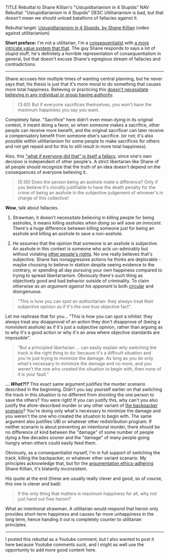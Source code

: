 TITLE Rebuttal to Shane Killian's "Ustupidtarianism in 4 Stupids"
NAV Rebuttal: "Ustupidtarianism in 4 Stupids"
DESC Utilitarianism is bad, but that doesn't mean we should unload batallions of fallacies against it.

Rebuttal target: <a rel="nofollow" href="https://www.youtube.com/watch?v=AspFfALQSsU">Ustupidtarianism in 4 Stupids, by Shane Killian</a> (video against utilitarianism)

**Short preface:** I'm not a utilitarian, I'm a [consequentialist](/protagonism/consequentialism) with [a more intricate value system that that](/protagonism/). The guy Shane responds to says a lot of stupid stuff; he's definitely a horrible representation of consequentialism in general, but that doesn't excuse Shane's egregious stream of fallacies and contradictions.

---

Shane accuses him multiple times of wanting central planning, but he never says that; his thesis is just that it's more moral to do something that causes more total happiness. Believing or practicing this [doesn't necessitate believing in any individual or group having authority](https://bleedingheartlibertarians.com/2011/03/the-department-of-the-difference-principle/).

> (3:40) But if everyone sacrifices themselves, you won't have the maximum happiness you say you want.

Completely false. "Sacrifice" here didn't even mean dying in its original context, it meant doing a favor, so when someone makes a sacrifice, other people can receive more benefit, and the original sacrificer can later receive a compensatory benefit from someone else's sacrifice. (or not; it's also possible within utilitarianism for some people to make sacrifices for others and not get repaid and for this to still result in more total happiness).

Also, this ["what if everyone did that" is itself a fallacy](what_if_everyone), since one's own decision is independent of other people's. A strict libertarian like Shane of all people should recognize that the truth of an idea doesn't depend on the consequences of everyone believing it.

> (5:30) Does the person being an asshole make a difference? Only if you believe it's morally justifiable to have the death penalty for the crime of being an asshole in the subjective judgement of whoever's in charge of this collective!

**Wow**, talk about fallacies.

1. Strawman; it doesn't necessitate believing in killing people for being assholes, it means killing assholes *when doing so will save an innocent*. There's a huge difference between killing someone *just* for being an asshole and killing an asshole to save a non-asshole.

2. He assumes that the opinion that someone is an asshole is subjective. An asshole in this context is someone who acts un-admirably but without violating [other people's rights](/protagonism/property). No one really believes that's subjective. Shane has nonaggressive actions he thinks are deplorable - maybe choosing to believe in statism despite seeing evidence to the contrary, or spending all day pursuing your own happiness compared to trying to spread libertarianism. Obviously there's such thing as objectively good and bad behavior outside of criminality. To claim otherwise *as an argument against his opponent* is both [circular](disputed_premise) and disingenuous.

> "This is how you can spot an authoritarian: they always treat their subjective opinion as if it's the one true objective fact".

Let me rephrase that for you... "This is how you can spot a nihilist: they always treat any disapproval of an action they don't disapprove of (being a nonviolent asshole) as if it's just a subjective opinion, rather than arguing as to why it's a good action or why it's an area where objective standards are impossible".

> "But a principled libertarian ... can easily explain why switching the track is the right thing to do: because it's a difficult situation and you're just trying to minimize the damage. As long as you do only what's necessary to minimize the damage and no more, and you weren't the one who created the situation to begin with, then none of it is your fault."

**_... What?!?_** This exact same argument justifies the murder scenario described in the beginning. Didn't you say yourself earlier on that switching the track in this situation is no different from shooting the one person to save the others? You were right! If you can justify this, why can't you also justify the afore-described murder or any other variant of <a rel="nofollow" href="https://www.econlib.org/archives/2013/09/what_is_the_for.html">the backpacker scenario</a>? You're doing only what's necessary to minimize the damage and you weren't the one who created the situation to begin with. The same argument also justifies UBI or whatever other redistribution program. If neither scenario is about preventing an intentional murder, there should be no difference of kind between the "damage" of some number of people dying a few decades sooner and the "damage" of many people going hungry when others could easily feed them.

Obviously, as a consequentialist myself, I'm in full support of switching the track, killing the backpacker, or whatever other variant scenario. My principles acknowledge that, but for the <a rel="nofollow" href="https://www.youtube.com/watch?v=uYloEOwKjjA">argumentation ethics-adhering</a> Shane Killian, it's blatantly inconsistent.

His quote at the end (these are usually really clever and good, so of course, this one is clever and bad):

> If the only thing that matters is maximum happiness for all, why not just hand out free heroin?

What an intentional strawman. A utilitarian would respond that heroin only provides short-term happiness and causes far more unhappiness in the long term, hence handing it out is completely counter to utilitarian principles.

---

I posted this rebuttal as a Youtube comment, but I also wanted to post it here because Youtube comments suck, and I might as well use the opportunity to add more good content here.
